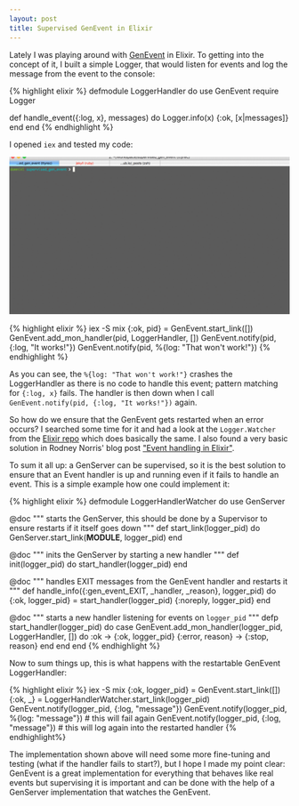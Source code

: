 ```yaml
---
layout: post
title: Supervised GenEvent in Elixir
---
```

Lately I was playing around with [GenEvent](http://elixir-lang.org/docs/v1.2/elixir/GenEvent.html) in Elixir. To getting into the concept of it, I built a simple Logger, that would listen for events and log the message from the event to the console:

{% highlight elixir %}
defmodule LoggerHandler do
  use GenEvent
  require Logger

  def handle_event({:log, x}, messages) do
    Logger.info(x)
    {:ok, [x|messages]}
  end
end
{% endhighlight %}

I opened `iex` and tested my code:

![iex session](/images/supervised-gen-event-iex-session.gif)


{% highlight elixir %}
iex -S mix
{:ok, pid} = GenEvent.start_link([])
GenEvent.add_mon_handler(pid, LoggerHandler, [])
GenEvent.notify(pid, {:log, "It works!"})
GenEvent.notify(pid, %{log: "That won't work!"})
{% endhighlight %}

As you can see, the `%{log: "That won't work!"}` crashes the LoggerHandler as there is no code to handle this event; pattern matching for `{:log, x}` fails. The handler is then down when I call `GenEvent.notify(pid, {:log, "It works!"})` again.

So how do we ensure that the GenEvent gets restarted when an error occurs? I searched some time for it and had a look at the `Logger.Watcher` from the [Elixir repo](https://github.com/elixir-lang/elixir/blob/master/lib/logger/lib/logger/watcher.ex) which does basically the same. I also found a very basic solution in Rodney Norris' blog post ["Event handling in Elixir"](http://www.tattdcodemonkey.com/blog/2015/4/24/event-handling-in-elixir).

To sum it all up: a GenServer can be supervised, so it is the best solution to ensure that an Event handler is up and running even if it fails to handle an event. This is a simple example how one could implement it:

{% highlight elixir %}
defmodule LoggerHandlerWatcher do
  use GenServer

  @doc """
    starts the GenServer, this should be done by a Supervisor to ensure
    restarts if it itself goes down
  """
  def start_link(logger_pid) do
    GenServer.start_link(__MODULE__, logger_pid)
  end

  @doc """
    inits the GenServer by starting a new handler
  """
  def init(logger_pid) do
    start_handler(logger_pid)
  end

  @doc """
    handles EXIT messages from the GenEvent handler and restarts it
  """
  def handle_info({:gen_event_EXIT, _handler, _reason}, logger_pid) do
    {:ok, logger_pid} = start_handler(logger_pid)
    {:noreply, logger_pid}
  end

  @doc """
    starts a new handler listening for events on `logger_pid`
  """
  defp start_handler(logger_pid) do
    case GenEvent.add_mon_handler(logger_pid, LoggerHandler, []) do
     :ok ->
       {:ok, logger_pid}
     {:error, reason}  ->
       {:stop, reason}
    end
  end
end
{% endhighlight %}

Now to sum things up, this is what happens with the restartable GenEvent LoggerHandler:

{% highlight elixir %}
iex -S mix
{:ok, logger_pid} = GenEvent.start_link([])
{:ok, _} = LoggerHandlerWatcher.start_link(logger_pid)
GenEvent.notify(logger_pid, {:log,  "message"})
GenEvent.notify(logger_pid, %{log: "message"}) # this will fail again
GenEvent.notify(logger_pid, {:log,  "message"}) # this will log again into the restarted handler
{% endhighlight%}

The implementation shown above will need some more fine-tuning and testing (what if the handler fails to start?), but I hope I made my point clear: GenEvent is a great implementation for everything that behaves like real events but supervising it is important and can be done with the help of a GenServer implementation that watches the GenEvent.
